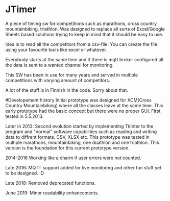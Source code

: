 # JTimer
A piece of timing sw for competitions such as marathons, cross country mountainbiking, triathlon. Was designed to replace all sorts of Excel/Google Sheets based solutions trying to keep in mind that it should be easy to use.

Idea is to read all the competitors from a csv-file. You can create the file using your favourite tools like excel or whatever.

Everybody starts at the same time and if there is mqtt broker configured all the data is sent to a wanted channel for monitoring.

This SW has been in use for many years and served in multiple competitions with varying amount of competitors.

A lot of the stuff is in Finnish in the code. Sorry about that.

#Developement history
Initial prototype was designed for XCM(Cross Country Mountainbiking) where all the classes leave at the same time. This early prototype had the basic concept but there were no proper GUI. First tested in 5.5.2013.

Later in 2013: Second evolution started by implementing TkInter to the program and "normal" software capabilities such as reading and writing data to diffrent formats. CSV, XLSX etc. This prototype was tested in multiple marathons, mountainbiking, one duathlon and one triathlon. This version is the foundation for this current prototype version.

2014-2016 Working like a charm if user errors were not counted.

Late 2016: MQTT support added for live monitoring and other fun stuff yet to be designed. :D

Late 2018: Removed deprecated functions.

June 2019: Minor readability enhancements.
